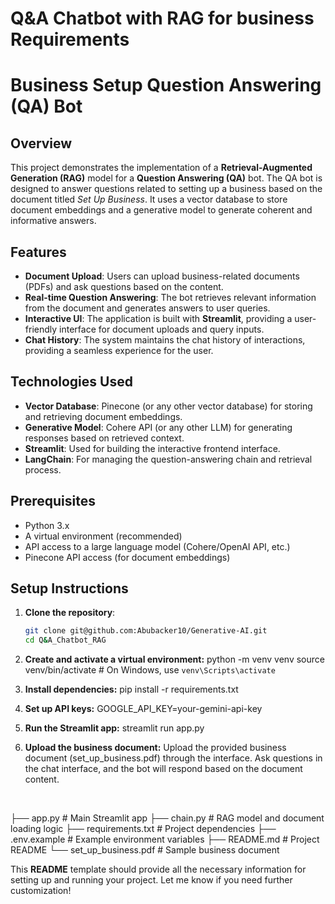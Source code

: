 # Q&A Chatbot with RAG for business Requirements

# Business Setup Question Answering (QA) Bot

## Overview

This project demonstrates the implementation of a **Retrieval-Augmented Generation (RAG)** model for a **Question Answering (QA)** bot. The QA bot is designed to answer questions related to setting up a business based on the document titled *Set Up Business*. It uses a vector database to store document embeddings and a generative model to generate coherent and informative answers.

## Features

- **Document Upload**: Users can upload business-related documents (PDFs) and ask questions based on the content.
- **Real-time Question Answering**: The bot retrieves relevant information from the document and generates answers to user queries.
- **Interactive UI**: The application is built with **Streamlit**, providing a user-friendly interface for document uploads and query inputs.
- **Chat History**: The system maintains the chat history of interactions, providing a seamless experience for the user.
  
## Technologies Used

- **Vector Database**: Pinecone (or any other vector database) for storing and retrieving document embeddings.
- **Generative Model**: Cohere API (or any other LLM) for generating responses based on retrieved context.
- **Streamlit**: Used for building the interactive frontend interface.
- **LangChain**: For managing the question-answering chain and retrieval process.

## Prerequisites

- Python 3.x
- A virtual environment (recommended)
- API access to a large language model (Cohere/OpenAI API, etc.)
- Pinecone API access (for document embeddings)

## Setup Instructions

1. **Clone the repository**:
   ```bash
   git clone git@github.com:Abubacker10/Generative-AI.git
   cd Q&A_Chatbot_RAG
2. **Create and activate a virtual environment:**
   python -m venv venv
   source venv/bin/activate  # On Windows, use `venv\Scripts\activate`

3. **Install dependencies:**
   pip install -r requirements.txt

4. **Set up API keys:**
   GOOGLE_API_KEY=your-gemini-api-key

5. **Run the Streamlit app:**
   streamlit run app.py

6. **Upload the business document:**
   Upload the provided business document (set_up_business.pdf) through the interface.
   Ask questions in the chat interface, and the bot will respond based on the document content.
<br>

├── app.py                     # Main Streamlit app
├── chain.py                   # RAG model and document loading logic
├── requirements.txt           # Project dependencies
├── .env.example               # Example environment variables
├── README.md                  # Project README
└── set_up_business.pdf        # Sample business document
</br>

This **README** template should provide all the necessary information for setting up and running your project. Let me know if you need further customization!
